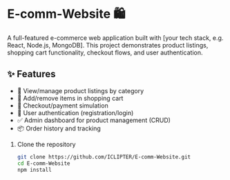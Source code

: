 # E‑comm‑Website 🛍️

A full-featured e-commerce web application built with [your tech stack, e.g. React, Node.js, MongoDB]. This project demonstrates product listings, shopping cart functionality, checkout flows, and user authentication.


## ✨ Features

- 🛒 View/manage product listings by category  
- 🧺 Add/remove items in shopping cart  
- 🧾 Checkout/payment simulation  
- 🔐 User authentication (registration/login)  
- ✅ Admin dashboard for product management (CRUD)  
- 📦 Order history and tracking


1. Clone the repository  
   ```bash
   git clone https://github.com/ICLIPTER/E-comm-Website.git
   cd E-comm-Website
   npm install

